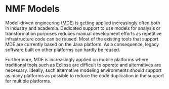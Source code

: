 # NMF Models

Model-driven engineering (MDE) is getting applied increasingly often both in
industry and academia. Dedicated support to use models for analysis or transformation purposes reduces manual development efforts as repetitive infrastructure
code can be reused. Most of the existing tools that support MDE are currently
based on the Java platform. As a consequence, legacy software built on other
platforms can hardly be reused.

Furthermore, MDE is increasingly applied on mobile platforms where
traditional tools such as Eclipse are difficult to operate and alternatives are
necessary. Ideally, such alternative modeling environments should support as
many platforms as possible to reduce the code duplication in the support for
multiple platforms.